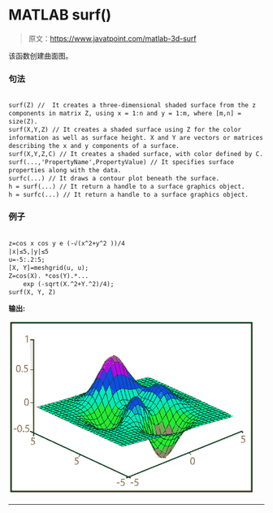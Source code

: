 # MATLAB surf()

> 原文：<https://www.javatpoint.com/matlab-3d-surf>

该函数创建曲面图。

### 句法

```

surf(Z) //  It creates a three-dimensional shaded surface from the z components in matrix Z, using x = 1:n and y = 1:m, where [m,n] = size(Z). 
surf(X,Y,Z) // It creates a shaded surface using Z for the color information as well as surface height. X and Y are vectors or matrices describing the x and y components of a surface.
surf(X,Y,Z,C) // It creates a shaded surface, with color defined by C.
surf(...,'PropertyName',PropertyValue) // It specifies surface properties along with the data.
surfc(...) // It draws a contour plot beneath the surface.
h = surf(...) // It return a handle to a surface graphics object.
h = surfc(...) // It return a handle to a surface graphics object.

```

### 例子

```

z=cos x cos y e (-√(x^2+y^2 ))/4
|x|≤5,|y|≤5
u=-5:.2:5;
[X, Y]=meshgrid(u, u);
Z=cos(X). *cos(Y).*...
    exp (-sqrt(X.^2+Y.^2)/4);
surf(X, Y, Z) 

```

**输出:**

![MATLAB surf()](img/e953c6bec626407094e0e696c44786de.png)

* * *